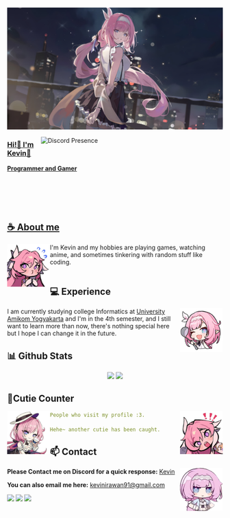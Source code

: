 <div align="center">

</div>

![Preview](https://github.com/Ailiciya/Elysia/blob/main/img/bg.jpg)

<a href="https://discord.gg/YZN6B66ARX"><img align="right" width="425" src="https://lanyard.kyrie25.me/api/329766075778465793?imgStyle=square&gradient=e9d6d5-e9d6d5-f3b1b4-ffffff&bg=0d1117&hideDiscrim=true" alt="Discord Presence">

### Hi!👋 I'm Kevin🍊

**Programmer and Gamer** 
<br>
<br>
<br>
<br>
<br>
<br>

## **☕ About me**
<a href="https://github.com/Ailiciya"><img align="left" width="100" src="https://github.com/Ailiciya/Elysia/blob/main/img/Ely%203.png"></a>
I'm Kevin and my hobbies are playing games, watching anime, and sometimes tinkering with random stuff like coding.
<br><br>

## **💻 Experience**
<a href="https://github.com/Ailiciya"><img align="right" width="100" src="https://github.com/Ailiciya/Elysia/blob/main/img/Ely%202.png"></a>
I am currently studying college Informatics at [University Amikom Yogyakarta](https://home.amikom.ac.id/) and I'm in the 4th semester, and I still want to learn more than now, there's nothing special here but I hope I can change it in the future.


## **📊 Github Stats**
<!-- <div><a href="https://github.com/MiyagawaMizu"><img width="100" src="https://cdn.discordapp.com/attachments/1077108830862839848/1107004077621125240/105017051_p13.png"></a><div> -->
<p align="center">
  <img width="50%" src="https://github-readme-stats.vercel.app/api?username=Ailiciya&show_icons=true&count_private=true&theme=react&hide_border=true&bg_color=0D1117"/> 
  <img width="45%" src="https://github-readme-stats.vercel.app/api/top-langs/?username=Ailiciya&show_icons=true&count_private=true&theme=react&hide_border=true&bg_color=0D1117&layout=compact"/>
</p>


<!-- ## **🎧 Spotify**
<p align="center">
<a href="https://spotify-github-profile.vercel.app/api/view?uid=z8vtap612j1ajql4wsyhl074i&redirect=true"><img src="https://spotify-github-profile.vercel.app/api/view?uid=z8vtap612j1ajql4wsyhl074i&cover_image=true&theme=default&show_offline=true&background_color=0d11170&interchange=false&bar_color_cover=true"></a><a href="https://open.spotify.com/user/z8vtap612j1ajql4wsyhl074i?si=6962aa5c8435476f"><img width="525" src="https://spotify-recently-played-readme.vercel.app/api?user=z8vtap612j1ajql4wsyhl074i"></a>
</p> -->

## **🧋Cutie Counter**

<a href="https://discordapp.com/users/329766075778465793"><img align="right" width=100 src="https://github.com/Ailiciya/Elysia/blob/main/img/Ely%201.png"></a>
<a href="https://github.com/Ailiciya"><img align="left" width="100" src="https://github.com/Ailiciya/Elysia/blob/main/img/Ely%204.png"></a>

```yaml
People who visit my profile :3.

Hehe~ another cutie has been caught.
```
## **📫 Contact**
<a href="https://github.com/Ailiciya"><img align="right" width="100" src="https://github.com/Ailiciya/Elysia/blob/main/img/Ely%205.png" /></a>
**Please Contact me on Discord for a quick response:** [Kevin](https://discordapp.com/users/329766075778465793)

**You can also email me here:** kevinirawan91@gmail.com

[![](https://img.shields.io/github/followers/Ailiciya?label=Followers&style=social)](https://github.com/Ailiciya)
[![](https://img.shields.io/badge/Discord-7289DA?logo=discord&logoColor=white)](https://discord.gg/YZN6B66ARX)
[![](https://img.shields.io/badge/Steam-1a6a98?logo=steam&logoColor=white)](https://steamcommunity.com/id/kevinkyun/)
